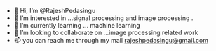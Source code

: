 - 👋 Hi, I’m @RajeshPedasingu
- 👀 I’m interested in ...signal processing and image processing .
- 🌱 I’m currently learning ... machine learning 
- 💞️ I’m looking to collaborate on ...image processing related work
- 📫 you can reach me through my mail rajeshpedasingu@gmail.com

<!---
RajeshPedasingu/RajeshPedasingu is a ✨ special ✨ repository because its `README.md` (this file) appears on your GitHub profile.
You can click the Preview link to take a look at your changes.
--->
